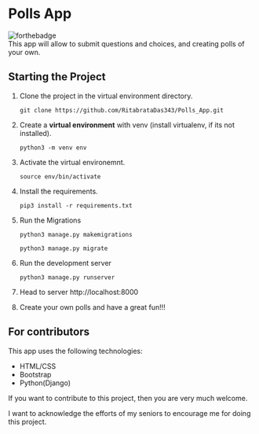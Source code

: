 # Polls App

![forthebadge](https://forthebadge.com/images/badges/made-with-python.svg)<br>
This app will allow to submit questions and choices, and creating polls of your own.

##  Starting the Project


1. Clone the project in the virtual environment directory.

    ```
    git clone https://github.com/RitabrataDas343/Polls_App.git

    ```

2. Create a **virtual environment** with venv (install virtualenv, if its not installed).

    ```
    python3 -m venv env

    ```

3. Activate the virtual environemnt.
    ```
    source env/bin/activate

    ```
    
4. Install the requirements.

    ```
    pip3 install -r requirements.txt

    ```


5. Run the Migrations
    ```
    python3 manage.py makemigrations

    python3 manage.py migrate

    ```
6. Run the development server
    ```
    python3 manage.py runserver

    ```
7. Head to server http://localhost:8000

8. Create your own polls and have a great fun!!!

## For contributors

This app uses the following technologies:

+ HTML/CSS
+ Bootstrap
+ Python(Django)

If you want to contribute to this project, then you are very much welcome.

I want to acknowledge the efforts of my seniors to encourage me for doing this project.
